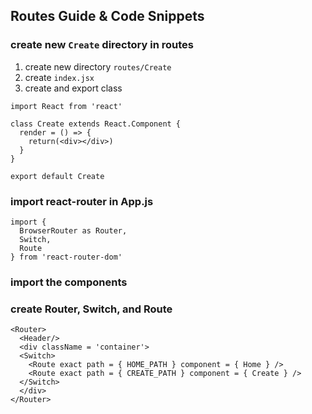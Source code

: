 ## Routes Guide & Code Snippets

### create new `Create` directory in routes

1. create new directory `routes/Create`
2. create `index.jsx`
3. create and export class

```
import React from 'react'

class Create extends React.Component {
  render = () => {
    return(<div></div>)
  }
}

export default Create
```

### import react-router in App.js

```
import {
  BrowserRouter as Router,
  Switch,
  Route
} from 'react-router-dom'
```

### import the components 

### create Router, Switch, and Route

```
<Router>
  <Header/>
  <div className = 'container'>
  <Switch>
    <Route exact path = { HOME_PATH } component = { Home } />
    <Route exact path = { CREATE_PATH } component = { Create } />
  </Switch>  
  </div>
</Router>
```
